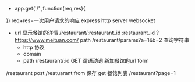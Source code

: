 - app.get('/' ,function(req,res){

})
req+res=一次用户请求的响应
express http server
websocket




- url 显示餐馆的详情
  /restaurant/:restaurant_id
  :restaurant_id ? 
  https://www.meituan.com/
  path /restaurant/params?a=1&b=2
  查询字符串
  - http 协议
  - domain
  - path  /restaurant/:id
  GET 谓语动词
新加餐馆的url
form

/restaurant
post /reatuarant from 保存
get 餐馆列表 /restaurant?page=1
